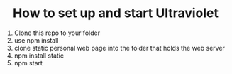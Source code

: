 <h1 align="center">How to set up and start Ultraviolet</h1>

1. Clone this repo to your folder
2. use npm install
3. clone static personal web page into the folder that holds the web server
4. npm install static
5. npm start
